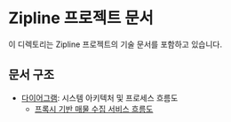 # Zipline 프로젝트 문서

이 디렉토리는 Zipline 프로젝트의 기술 문서를 포함하고 있습니다.

## 문서 구조

- [다이어그램](diagrams/): 시스템 아키텍처 및 프로세스 흐름도
  - [프록시 기반 매물 수집 서비스 흐름도](diagrams/proxy-article-service-flow.md) 